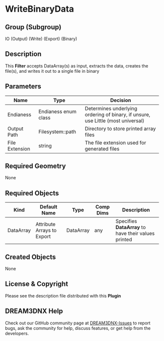 # WriteBinaryData

## Group (Subgroup)

IO (Output) (Write) (Export) (Binary)

## Description

This **Filter** accepts DataArray(s) as input, extracts the data, creates the file(s), and writes it out to a single file in binary

## Parameters

| Name | Type | Decision |
|-------|------|----------|
| Endianess | Endianess enum class | Determines underlying ordering of binary, if unsure, use Little (most universal) |
| Output Path | Filesystem::path | Directory to store printed array files |
| File Extension | string | The file extension used for generated files |

## Required Geometry

None

## Required Objects

| Kind          | Default Name | Type | Comp Dims | Description |
|---------------|-------|------|------|-----------------------------------------------------|
|   DataArray   | Attribute Arrays to Export | DataArray | any | Specifies **DataArray** to have their values printed |

## Created Objects

None

## License & Copyright

Please see the description file distributed with this **Plugin**

## DREAM3DNX Help

Check out our GitHub community page at [DREAM3DNX-Issues](https://github.com/BlueQuartzSoftware/DREAM3DNX-Issues) to report bugs, ask the community for help, discuss features, or get help from the developers.
